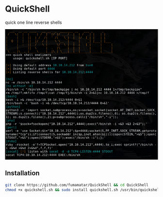 # QuickShell
quick one line reverse shells

![](doc/screenshot.PNG)

## Installation

```bash
git clone https://github.com/fumamatar/QuickShell && cd QuickShell
chmod +x quickshell.sh && sudo install quickshell.sh /usr/bin/quickshell
```

